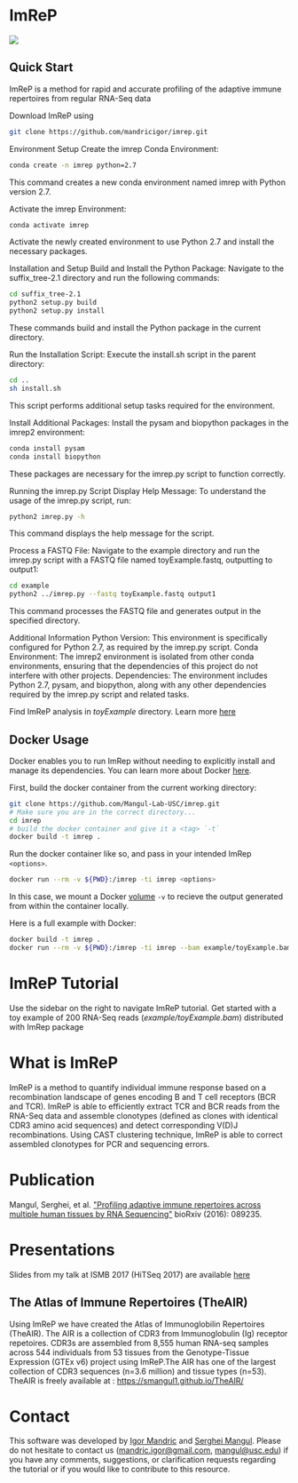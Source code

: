 # ImReP

![](https://github.com/mandricigor/imrep/blob/master/figure_imrep.png)

## Quick Start 
ImReP is a method for rapid and accurate profiling of the adaptive immune repertoires from regular RNA-Seq data
 
Download ImReP using 
```bash
git clone https://github.com/mandricigor/imrep.git
```

Environment Setup
Create the imrep Conda Environment:
```bash
conda create -n imrep python=2.7
```
This command creates a new conda environment named imrep with Python version 2.7.

Activate the imrep Environment:
```bash
conda activate imrep
```
Activate the newly created environment to use Python 2.7 and install the necessary packages.

Installation and Setup
Build and Install the Python Package: Navigate to the suffix_tree-2.1 directory and run the following commands:
```bash
cd suffix_tree-2.1
python2 setup.py build
python2 setup.py install
```
These commands build and install the Python package in the current directory.

Run the Installation Script: Execute the install.sh script in the parent directory:
```bash
cd ..
sh install.sh
```
This script performs additional setup tasks required for the environment.

Install Additional Packages: Install the pysam and biopython packages in the imrep2 environment:
```bash
conda install pysam
conda install biopython
```
These packages are necessary for the imrep.py script to function correctly.

Running the imrep.py Script
Display Help Message: To understand the usage of the imrep.py script, run:
```bash
python2 imrep.py -h
```
This command displays the help message for the script.

Process a FASTQ File: Navigate to the example directory and run the imrep.py script with a FASTQ file named toyExample.fastq, outputting to output1:
```bash
cd example
python2 ../imrep.py --fastq toyExample.fastq output1
```
This command processes the FASTQ file and generates output in the specified directory.

Additional Information
Python Version: This environment is specifically configured for Python 2.7, as required by the imrep.py script.
Conda Environment: The imrep2 environment is isolated from other conda environments, ensuring that the dependencies of this project do not interfere with other projects.
Dependencies: The environment includes Python 2.7, pysam, and biopython, along with any other dependencies required by the imrep.py script and related tasks.


Find ImReP analysis in _toyExample_ directory. Learn more [here](https://github.com/mandricigor/imrep/wiki/Quick-Start) 


## Docker Usage
Docker enables you to run ImRep without needing to explicitly install and manage its dependencies. You can learn more about Docker [here](https://docs.docker.com/get-started/overview/).

First, build the docker container from the current working directory:
```bash
git clone https://github.com/Mangul-Lab-USC/imrep.git
# Make sure you are in the correct directory...
cd imrep
# build the docker container and give it a <tag> `-t`
docker build -t imrep .
```
Run the docker container like so, and pass in your intended ImRep `<options>`.
```bash
docker run --rm -v ${PWD}:/imrep -ti imrep <options>
```
In this case, we mount a Docker [volume](https://docs.docker.com/storage/volumes/) `-v` to recieve the output generated from within the container locally.

Here is a full example with Docker:
```bash
docker build -t imrep .
docker run --rm -v ${PWD}:/imrep -ti imrep --bam example/toyExample.bam example/toyExample.cdr3
```
# ImReP Tutorial

Use the sidebar on the right to navigate ImReP tutorial. Get started with a toy example of 200 RNA-Seq reads (_example/toyExample.bam_) distributed with ImRep package


# What is ImReP

ImReP is a method to quantify individual immune response based on a recombination landscape of genes encoding B and T cell receptors (BCR and TCR).  ImReP is able to efficiently extract TCR and BCR reads from the RNA-Seq data and assemble clonotypes (defined as clones with identical CDR3 amino acid sequences)  and detect corresponding V(D)J recombinations. Using CAST clustering technique, ImReP is able to correct assembled clonotypes for PCR and sequencing errors.

# Publication

Mangul, Serghei, et al. ["Profiling adaptive immune repertoires across multiple human tissues by RNA Sequencing"](http://www.biorxiv.org/content/early/2017/03/25/089235) bioRxiv (2016): 089235. 

# Presentations

Slides from my talk at ISMB 2017 (HiTSeq 2017) are available [here](https://sergheimangul.files.wordpress.com/2017/07/hitseq_2017_public.pdf)


## The Atlas of Immune Repertoires (TheAIR)

Using ImReP we have created the Atlas of Immunoglobilin Repertoires (TheAIR). The AIR is a collection of CDR3 from Immunoglobulin (Ig) receptor repetoires. CDR3s are assembled from 8,555 human RNA-seq samples across 544 individuals from 53 tissues from the Genotype-Tissue Expression (GTEx v6) project using ImReP.The AIR has one of the largest collection of CDR3 sequences (n=3.6 million) and tissue types (n=53). TheAIR is freely available at : https://smangul1.github.io/TheAIR/


# Contact 

This software was developed by [Igor Mandric](https://github.com/mandricigor) and [Serghei Mangul](https://github.com/Mangul-Lab-USC/). Please do not hesitate to contact us (mandric.igor@gmail.com, mangul@usc.edu) if you have any comments, suggestions, or clarification requests regarding the tutorial or if you would like to contribute to this resource.





